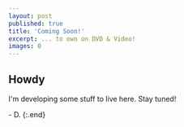 ```yaml
---
layout: post
published: true
title: 'Coming Soon!'
excerpt: ... to own on DVD & Video!
images: 0
---
```

## Howdy

I'm developing some stuff to live here. Stay tuned!

\- D.
{:.end}
